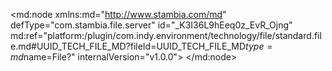 <?xml version="1.0" encoding="UTF-8"?>
<md:node xmlns:md="http://www.stambia.com/md" defType="com.stambia.file.server" id="_K3I36L9hEeq0z_EvR_Ojng" md:ref="platform:/plugin/com.indy.environment/technology/file/standard.file.md#UUID_TECH_FILE_MD?fileId=UUID_TECH_FILE_MD$type=md$name=File?" internalVersion="v1.0.0">
  <node defType="com.stambia.file.directory" id="_K3I36b9hEeq0z_EvR_Ojng" name="In_Update_File">
    <attribute defType="com.stambia.file.directory.path" id="_K3I36r9hEeq0z_EvR_Ojng" value="%{env:workspace_loc}%/Training/Files_In/Update_files"/>
    <node defType="com.stambia.file.file" id="_K3JesL9hEeq0z_EvR_Ojng" name="ref_city_list">
      <attribute defType="com.stambia.file.file.type" id="_K3Jesb9hEeq0z_EvR_Ojng" value="DELIMITED"/>
      <attribute defType="com.stambia.file.file.charsetName" id="_K3Jesr9hEeq0z_EvR_Ojng"/>
      <attribute defType="com.stambia.file.file.lineSeparator" id="_K3Jes79hEeq0z_EvR_Ojng" value="0A"/>
      <attribute defType="com.stambia.file.file.fieldSeparator" id="_K3JetL9hEeq0z_EvR_Ojng" value="3B"/>
      <attribute defType="com.stambia.file.file.stringDelimiter" id="_K3Jetb9hEeq0z_EvR_Ojng"/>
      <attribute defType="com.stambia.file.file.decimalSeparator" id="_K3Jetr9hEeq0z_EvR_Ojng" value="2E"/>
      <attribute defType="com.stambia.file.file.lineToSkip" id="_K3Jet79hEeq0z_EvR_Ojng" value="0"/>
      <attribute defType="com.stambia.file.file.lastLineToSkip" id="_K3JeuL9hEeq0z_EvR_Ojng" value="0"/>
      <attribute defType="com.stambia.file.file.header" id="_K3Jeub9hEeq0z_EvR_Ojng" value="1"/>
      <attribute defType="com.stambia.file.file.physicalName" id="_K3Jeur9hEeq0z_EvR_Ojng" value="ref_city_list.txt"/>
      <node defType="com.stambia.file.field" id="_K3Jeu79hEeq0z_EvR_Ojng" name="population" position="5">
        <attribute defType="com.stambia.file.field.size" id="_K3JevL9hEeq0z_EvR_Ojng" value="12"/>
        <attribute defType="com.stambia.file.field.type" id="_K3Jevb9hEeq0z_EvR_Ojng" value="Numeric"/>
        <attribute defType="com.stambia.file.field.physicalName" id="_K3Jevr9hEeq0z_EvR_Ojng" value="POPULATION"/>
      </node>
      <node defType="com.stambia.file.field" id="_K3Jev79hEeq0z_EvR_Ojng" name="city_id" position="1">
        <attribute defType="com.stambia.file.field.size" id="_K3JewL9hEeq0z_EvR_Ojng" value="12"/>
        <attribute defType="com.stambia.file.field.type" id="_K3Jewb9hEeq0z_EvR_Ojng" value="Numeric"/>
        <attribute defType="com.stambia.file.field.physicalName" id="_K3Jewr9hEeq0z_EvR_Ojng" value="CITY_ID"/>
      </node>
      <node defType="com.stambia.file.field" id="_K3Jew79hEeq0z_EvR_Ojng" name="country_code" position="2">
        <attribute defType="com.stambia.file.field.size" id="_K3JexL9hEeq0z_EvR_Ojng" value="52"/>
        <attribute defType="com.stambia.file.field.type" id="_K3Jexb9hEeq0z_EvR_Ojng" value="String"/>
        <attribute defType="com.stambia.file.field.physicalName" id="_K3Jexr9hEeq0z_EvR_Ojng" value="COUNTRY_CODE"/>
      </node>
      <node defType="com.stambia.file.field" id="_K3Jex79hEeq0z_EvR_Ojng" name="state" position="4">
        <attribute defType="com.stambia.file.field.size" id="_K3JeyL9hEeq0z_EvR_Ojng" value="74"/>
        <attribute defType="com.stambia.file.field.type" id="_K3Jeyb9hEeq0z_EvR_Ojng" value="String"/>
        <attribute defType="com.stambia.file.field.physicalName" id="_K3Jeyr9hEeq0z_EvR_Ojng" value="STATE"/>
      </node>
      <node defType="com.stambia.file.field" id="_K3Jey79hEeq0z_EvR_Ojng" name="city_name" position="3">
        <attribute defType="com.stambia.file.field.size" id="_K3JezL9hEeq0z_EvR_Ojng" value="74"/>
        <attribute defType="com.stambia.file.field.type" id="_K3Jezb9hEeq0z_EvR_Ojng" value="String"/>
        <attribute defType="com.stambia.file.field.physicalName" id="_K3Jezr9hEeq0z_EvR_Ojng" value="CITY_NAME"/>
      </node>
      <node defType="com.stambia.file.field" id="_K3Jez79hEeq0z_EvR_Ojng" name="census_date" position="6">
        <attribute defType="com.stambia.file.field.size" id="_K3Je0L9hEeq0z_EvR_Ojng" value="61"/>
        <attribute defType="com.stambia.file.field.type" id="_K3Je0b9hEeq0z_EvR_Ojng" value="String"/>
        <attribute defType="com.stambia.file.field.physicalName" id="_K3Je0r9hEeq0z_EvR_Ojng" value="CENSUS_DATE"/>
      </node>
    </node>
    <node defType="com.stambia.file.file" id="_K3Je079hEeq0z_EvR_Ojng" name="upd_city_list">
      <attribute defType="com.stambia.file.file.type" id="_K3Je1L9hEeq0z_EvR_Ojng" value="DELIMITED"/>
      <attribute defType="com.stambia.file.file.charsetName" id="_K3Je1b9hEeq0z_EvR_Ojng"/>
      <attribute defType="com.stambia.file.file.lineSeparator" id="_K3Je1r9hEeq0z_EvR_Ojng" value="0A"/>
      <attribute defType="com.stambia.file.file.fieldSeparator" id="_K3Je179hEeq0z_EvR_Ojng" value="3B"/>
      <attribute defType="com.stambia.file.file.stringDelimiter" id="_K3Je2L9hEeq0z_EvR_Ojng"/>
      <attribute defType="com.stambia.file.file.decimalSeparator" id="_K3Je2b9hEeq0z_EvR_Ojng" value="2E"/>
      <attribute defType="com.stambia.file.file.lineToSkip" id="_K3Je2r9hEeq0z_EvR_Ojng" value="0"/>
      <attribute defType="com.stambia.file.file.lastLineToSkip" id="_K3Je279hEeq0z_EvR_Ojng" value="0"/>
      <attribute defType="com.stambia.file.file.header" id="_K3Je3L9hEeq0z_EvR_Ojng" value="1"/>
      <attribute defType="com.stambia.file.file.physicalName" id="_K3Je3b9hEeq0z_EvR_Ojng" value="upd_city_list.txt"/>
      <node defType="com.stambia.file.field" id="_K3Je3r9hEeq0z_EvR_Ojng" name="city_name" position="3">
        <attribute defType="com.stambia.file.field.size" id="_K3Je379hEeq0z_EvR_Ojng" value="72"/>
        <attribute defType="com.stambia.file.field.type" id="_K3Je4L9hEeq0z_EvR_Ojng" value="String"/>
        <attribute defType="com.stambia.file.field.physicalName" id="_K3Je4b9hEeq0z_EvR_Ojng" value="CITY_NAME"/>
      </node>
      <node defType="com.stambia.file.field" id="_K3Je4r9hEeq0z_EvR_Ojng" name="state" position="4">
        <attribute defType="com.stambia.file.field.size" id="_K3Je479hEeq0z_EvR_Ojng" value="67"/>
        <attribute defType="com.stambia.file.field.type" id="_K3Je5L9hEeq0z_EvR_Ojng" value="String"/>
        <attribute defType="com.stambia.file.field.physicalName" id="_K3Je5b9hEeq0z_EvR_Ojng" value="STATE"/>
      </node>
      <node defType="com.stambia.file.field" id="_K3Je5r9hEeq0z_EvR_Ojng" name="country_code" position="2">
        <attribute defType="com.stambia.file.field.size" id="_K3Je579hEeq0z_EvR_Ojng" value="52"/>
        <attribute defType="com.stambia.file.field.type" id="_K3Je6L9hEeq0z_EvR_Ojng" value="String"/>
        <attribute defType="com.stambia.file.field.physicalName" id="_K3Je6b9hEeq0z_EvR_Ojng" value="COUNTRY_CODE"/>
      </node>
      <node defType="com.stambia.file.field" id="_K3Je6r9hEeq0z_EvR_Ojng" name="census_date" position="6">
        <attribute defType="com.stambia.file.field.size" id="_K3Je679hEeq0z_EvR_Ojng" value="61"/>
        <attribute defType="com.stambia.file.field.type" id="_K3Je7L9hEeq0z_EvR_Ojng" value="String"/>
        <attribute defType="com.stambia.file.field.physicalName" id="_K3Je7b9hEeq0z_EvR_Ojng" value="CENSUS_DATE"/>
      </node>
      <node defType="com.stambia.file.field" id="_K3Je7r9hEeq0z_EvR_Ojng" name="city_id" position="1">
        <attribute defType="com.stambia.file.field.size" id="_K3Je779hEeq0z_EvR_Ojng" value="12"/>
        <attribute defType="com.stambia.file.field.type" id="_K3Je8L9hEeq0z_EvR_Ojng" value="Numeric"/>
        <attribute defType="com.stambia.file.field.physicalName" id="_K3Je8b9hEeq0z_EvR_Ojng" value="CITY_ID"/>
      </node>
      <node defType="com.stambia.file.field" id="_K3Je8r9hEeq0z_EvR_Ojng" name="population" position="5">
        <attribute defType="com.stambia.file.field.size" id="_K3Je879hEeq0z_EvR_Ojng" value="12"/>
        <attribute defType="com.stambia.file.field.type" id="_K3Je9L9hEeq0z_EvR_Ojng" value="Numeric"/>
        <attribute defType="com.stambia.file.field.physicalName" id="_K3Je9b9hEeq0z_EvR_Ojng" value="POPULATION"/>
      </node>
    </node>
  </node>
  <node defType="com.stambia.file.directory" id="_K3Je9r9hEeq0z_EvR_Ojng" name="Out_Update_File">
    <attribute defType="com.stambia.file.directory.path" id="_K3Je979hEeq0z_EvR_Ojng" value="%{env:workspace_loc}%/Training/Files_Out/Update_Files"/>
    <node defType="com.stambia.file.file" id="_K3Je-L9hEeq0z_EvR_Ojng" name="new_ref_city_list">
      <attribute defType="com.stambia.file.file.type" id="_K3Je-b9hEeq0z_EvR_Ojng" value="DELIMITED"/>
      <attribute defType="com.stambia.file.file.charsetName" id="_K3Je-r9hEeq0z_EvR_Ojng"/>
      <attribute defType="com.stambia.file.file.lineSeparator" id="_K3Je-79hEeq0z_EvR_Ojng" value="0A"/>
      <attribute defType="com.stambia.file.file.fieldSeparator" id="_K3Je_L9hEeq0z_EvR_Ojng" value="3B"/>
      <attribute defType="com.stambia.file.file.stringDelimiter" id="_K3Je_b9hEeq0z_EvR_Ojng"/>
      <attribute defType="com.stambia.file.file.decimalSeparator" id="_K3Je_r9hEeq0z_EvR_Ojng" value="2E"/>
      <attribute defType="com.stambia.file.file.lineToSkip" id="_K3Je_79hEeq0z_EvR_Ojng" value="0"/>
      <attribute defType="com.stambia.file.file.lastLineToSkip" id="_K3JfAL9hEeq0z_EvR_Ojng" value="0"/>
      <attribute defType="com.stambia.file.file.header" id="_K3JfAb9hEeq0z_EvR_Ojng" value="1"/>
      <attribute defType="com.stambia.file.file.physicalName" id="_K3JfAr9hEeq0z_EvR_Ojng" value="ref_city_list.txt"/>
      <node defType="com.stambia.file.field" id="_K3JfA79hEeq0z_EvR_Ojng" name="population" position="5">
        <attribute defType="com.stambia.file.field.size" id="_K3JfBL9hEeq0z_EvR_Ojng" value="12"/>
        <attribute defType="com.stambia.file.field.type" id="_K3JfBb9hEeq0z_EvR_Ojng" value="Numeric"/>
        <attribute defType="com.stambia.file.field.physicalName" id="_K3JfBr9hEeq0z_EvR_Ojng" value="POPULATION"/>
      </node>
      <node defType="com.stambia.file.field" id="_K3JfB79hEeq0z_EvR_Ojng" name="city_id" position="1">
        <attribute defType="com.stambia.file.field.size" id="_K3JfCL9hEeq0z_EvR_Ojng" value="12"/>
        <attribute defType="com.stambia.file.field.type" id="_K3JfCb9hEeq0z_EvR_Ojng" value="Numeric"/>
        <attribute defType="com.stambia.file.field.physicalName" id="_K3JfCr9hEeq0z_EvR_Ojng" value="CITY_ID"/>
      </node>
      <node defType="com.stambia.file.field" id="_K3JfC79hEeq0z_EvR_Ojng" name="country_code" position="2">
        <attribute defType="com.stambia.file.field.size" id="_K3JfDL9hEeq0z_EvR_Ojng" value="52"/>
        <attribute defType="com.stambia.file.field.type" id="_K3JfDb9hEeq0z_EvR_Ojng" value="String"/>
        <attribute defType="com.stambia.file.field.physicalName" id="_K3JfDr9hEeq0z_EvR_Ojng" value="COUNTRY_CODE"/>
      </node>
      <node defType="com.stambia.file.field" id="_K3JfD79hEeq0z_EvR_Ojng" name="state" position="4">
        <attribute defType="com.stambia.file.field.size" id="_K3JfEL9hEeq0z_EvR_Ojng" value="74"/>
        <attribute defType="com.stambia.file.field.type" id="_K3JfEb9hEeq0z_EvR_Ojng" value="String"/>
        <attribute defType="com.stambia.file.field.physicalName" id="_K3JfEr9hEeq0z_EvR_Ojng" value="STATE"/>
      </node>
      <node defType="com.stambia.file.field" id="_K3JfE79hEeq0z_EvR_Ojng" name="city_name" position="3">
        <attribute defType="com.stambia.file.field.size" id="_K3JfFL9hEeq0z_EvR_Ojng" value="74"/>
        <attribute defType="com.stambia.file.field.type" id="_K3JfFb9hEeq0z_EvR_Ojng" value="String"/>
        <attribute defType="com.stambia.file.field.physicalName" id="_K3JfFr9hEeq0z_EvR_Ojng" value="CITY_NAME"/>
      </node>
      <node defType="com.stambia.file.field" id="_K3JfF79hEeq0z_EvR_Ojng" name="census_date" position="6">
        <attribute defType="com.stambia.file.field.size" id="_K3JfGL9hEeq0z_EvR_Ojng" value="61"/>
        <attribute defType="com.stambia.file.field.type" id="_K3JfGb9hEeq0z_EvR_Ojng" value="String"/>
        <attribute defType="com.stambia.file.field.physicalName" id="_K3JfGr9hEeq0z_EvR_Ojng" value="CENSUS_DATE"/>
      </node>
    </node>
  </node>
</md:node>